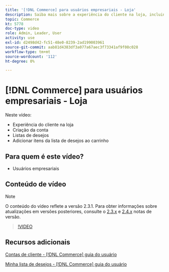 ```yaml
---
title: '[!DNL Commerce] para usuários empresariais - Loja'
description: Saiba mais sobre a experiência do cliente na loja, incluindo criação de conta, listas de desejos e adição de itens da lista de desejos ao carrinho
topic: Commerce
kt: 5778
doc-type: video
role: Admin, Leader, User
activity: use
exl-id: d2498d42-fc51-48e0-8239-2ad199003961
source-git-commit: aab81d4383df3a077a67aec3f73341af9f08c028
workflow-type: tm+mt
source-wordcount: '112'
ht-degree: 0%

---
```


# [!DNL Commerce] para usuários empresariais - Loja

Neste vídeo:

- Experiência do cliente na loja
- Criação da conta
- Listas de desejos
- Adicionar itens da lista de desejos ao carrinho

## Para quem é este vídeo?

- Usuários empresariais

## Conteúdo de vídeo

>[!NOTE]
>
>O conteúdo do vídeo reflete a versão 2.3.1. Para obter informações sobre atualizações em versões posteriores, consulte o [ 2.3.x](https://devdocs.magento.com/guides/v2.3/release-notes/bk-release-notes.html) e [2.4.x](https://devdocs.magento.com/guides/v2.4/release-notes/bk-release-notes.html) notas de versão.

>[!VIDEO](https://video.tv.adobe.com/v/36188?quality=12&learn=on)

## Recursos adicionais

[Contas de cliente - [!DNL Commerce] guia do usuário](https://docs.magento.com/user-guide/customers/customer-account.html)

[Minha lista de desejos - [!DNL Commerce] guia do usuário](https://docs.magento.com/user-guide/customers/account-dashboard-my-wish-list.html)
